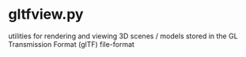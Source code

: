 # gltfview.py
utilities for rendering and viewing 3D scenes / models stored in the GL Transmission Format (glTF) file-format
